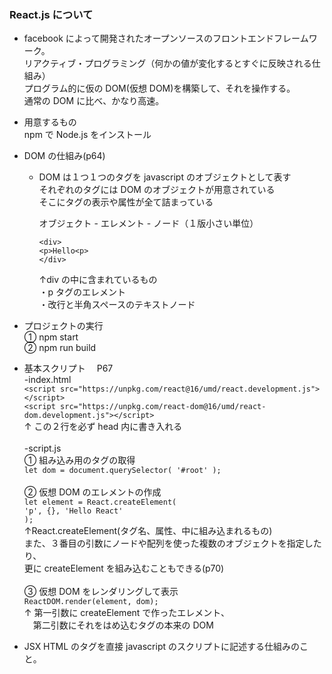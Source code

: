 ### React.js について

- facebook によって開発されたオープンソースのフロントエンドフレームワーク。 <br>
  リアクティブ・プログラミング（何かの値が変化するとすぐに反映される仕組み） <br>
  プログラム的に仮の DOM(仮想 DOM)を構築して、それを操作する。 <br>
  通常の DOM に比べ、かなり高速。 <br>

- 用意するもの <br>
  npm で Node.js をインストール <br>

- DOM の仕組み(p64) <br>

  - DOM は１つ１つのタグを javascript のオブジェクトとして表す <br>
    それぞれのタグには DOM のオブジェクトが用意されている <br>
    そこにタグの表示や属性が全て詰まっている <br>

    オブジェクト - エレメント - ノード（１版小さい単位） <br>

    `<div>` <br>
    `<p>Hello<p>` <br>
    `</div>` <br>

    ↑div の中に含まれているもの <br>
    ・p タグのエレメント <br>
    ・改行と半角スペースのテキストノード <br>

- プロジェクトの実行 <br>
  ① npm start <br>
  ② npm run build <br>

- 基本スクリプト　 P67 <br>
  -index.html <br>
  `<script src="https://unpkg.com/react@16/umd/react.development.js"></script>` <br>
  `<script src="https://unpkg.com/react-dom@16/umd/react-dom.development.js"></script>` <br>
  ↑ この２行を必ず head 内に書き入れる <br>
  <br>
  -script.js <br>
  ① 組み込み用のタグの取得 <br>
  `let dom = document.querySelector( '#root' );` <br>
  <br>
  ② 仮想 DOM のエレメントの作成 <br>
  `let element = React.createElement(` <br>
  `'p', {}, 'Hello React'` <br>
  `);` <br>
  ↑React.createElement(タグ名、属性、中に組み込まれるもの) <br>
  また、３番目の引数にノードや配列を使った複数のオブジェクトを指定したり、 <br>更に createElement を組み込むこともできる(p70) <br>
  <br>
  ③ 仮想 DOM をレンダリングして表示 <br>
  `ReactDOM.render(element, dom);` <br>
  ↑ 第一引数に createElement で作ったエレメント、 <br>
  　第二引数にそれをはめ込むタグの本来の DOM

- JSX
  HTML のタグを直接 javascript のスクリプトに記述する仕組みのこと。
